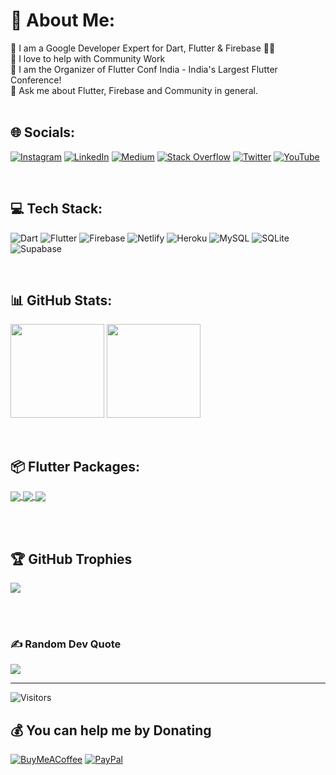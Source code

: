 # 💫 About Me:
🔭 I am a Google Developer Expert for Dart, Flutter & Firebase 💙💛<br>🤝 I love to help with Community Work<br>💙 I am the Organizer of Flutter Conf India - India's Largest Flutter Conference!<br>💬 Ask me about Flutter, Firebase and Community in general.<br>
<br>

## 🌐 Socials:
[![Instagram](https://img.shields.io/badge/Instagram-%23E4405F.svg?logo=Instagram&logoColor=white)](https://instagram.com/tahiryasin) [![LinkedIn](https://img.shields.io/badge/LinkedIn-%230077B5.svg?logo=linkedin&logoColor=white)](https://linkedin.com/in/tahiryasin) [![Medium](https://img.shields.io/badge/Medium-12100E?logo=medium&logoColor=white)](https://medium.com/@tahir-yasin) [![Stack Overflow](https://img.shields.io/badge/-Stackoverflow-FE7A16?logo=stack-overflow&logoColor=white)](https://stackoverflow.com/users/1070732) [![Twitter](https://img.shields.io/badge/Twitter-%231DA1F2.svg?logo=Twitter&logoColor=white)](https://twitter.com/tahiryasin) [![YouTube](https://img.shields.io/badge/YouTube-%23FF0000.svg?logo=YouTube&logoColor=white)](https://youtube.com/@tahiryasin) 

<br>

## 💻 Tech Stack:
![Dart](https://img.shields.io/badge/dart-%230175C2.svg?style=flat&logo=dart&logoColor=white) ![Flutter](https://img.shields.io/badge/Flutter-%2302569B.svg?style=flat&logo=Flutter&logoColor=white) ![Firebase](https://img.shields.io/badge/firebase-%23039BE5.svg?style=flat&logo=firebase) ![Netlify](https://img.shields.io/badge/netlify-%23000000.svg?style=flat&logo=netlify&logoColor=#00C7B7) ![Heroku](https://img.shields.io/badge/heroku-%23430098.svg?style=flat&logo=heroku&logoColor=white) ![MySQL](https://img.shields.io/badge/mysql-%2300f.svg?style=flat&logo=mysql&logoColor=white) ![SQLite](https://img.shields.io/badge/sqlite-%2307405e.svg?style=flat&logo=sqlite&logoColor=white) 	![Supabase](https://img.shields.io/badge/Supabase-3ECF8E?style=flat&logo=supabase&logoColor=white)

<br>

## 📊 GitHub Stats:
<img src="https://github-readme-stats-tahiryasin.vercel.app/api?username=tahiryasin&theme=radical&hide_border=false&include_all_commits=true&count_private=true" height=150px>  <img src="https://github-readme-streak-stats.herokuapp.com/?user=tahiryasin&theme=radical&hide_border=false" height=150px><br/>

<br>

## 📦 Flutter Packages:

<a href="https://github.com/tahiryasin/contactus">
  <img align="center" src="https://github-readme-stats-tahiryasin.vercel.app/api/pin/?username=tahiryasin&repo=contactus&theme=radical" />
</a>
<a href="https://github.com/tahiryasin/super_extensions">
 <img align="center" src="https://github-readme-stats-tahiryasin.vercel.app/api/pin/?username=tahiryasin&repo=super_extensions&theme=radical" />
</a>
<a href="https://github.com/tahiryasin/parent-child-checkbox">
  <img align="center" src="https://github-readme-stats-tahiryasin.vercel.app/api/pin/?username=tahiryasin&repo=parent-child-checkbox&theme=radical" />
</a>

<br><br>


## 🏆 GitHub Trophies
<img src="https://github-profile-trophy.vercel.app/?username=tahiryasin&theme=radical&no-frame=false&no-bg=false&margin-w=4"/>



<br><br>
### ✍️ Random Dev Quote
![](https://quotes-github-readme.vercel.app/api?type=horizontal&theme=radical)

---

![Visitors](https://visitor-badge.laobi.icu/badge?page_id=tahiryasin.tahiryasin)   

  ## 💰 You can help me by Donating
  [![BuyMeACoffee](https://img.shields.io/badge/Buy%20Me%20a%20Coffee-ffdd00?style=for-the-badge&logo=buy-me-a-coffee&logoColor=black)](https://buymeacoffee.com/tahiryasin) [![PayPal](https://img.shields.io/badge/PayPal-00457C?style=for-the-badge&logo=paypal&logoColor=white)](https://paypal.me/scriptbaker) 

